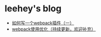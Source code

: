 # leehey's blog

- [如何写一个webpack插件（一）](https://github.com/lcxfs1991/blog/issues/1)
- [webpack使用优化（持续更新，欢迎补充）](https://github.com/lcxfs1991/blog/issues/2)
